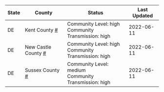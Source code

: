 State | County | Status | Last Updated
--- | --- | --- | --- 
DE | Kent County <a href="#kent_county">#</a> | <a name="kent_county"></a>Community Level: high<br/>Community Transmission: high | 2022-06-11
DE | New Castle County <a href="#new_castle_county">#</a> | <a name="new_castle_county"></a>Community Level: high<br/>Community Transmission: high | 2022-06-11
DE | Sussex County <a href="#sussex_county">#</a> | <a name="sussex_county"></a>Community Level: medium<br/>Community Transmission: high | 2022-06-11
